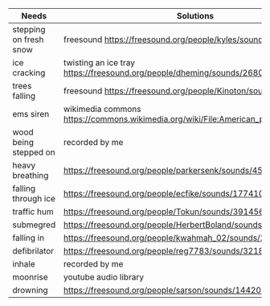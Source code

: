 
| Needs | Solutions |
| --------------- | --------------- |
| stepping on fresh snow | freesound https://freesound.org/people/kyles/sounds/451971/ | 
| ice cracking | twisting an ice tray https://freesound.org/people/dheming/sounds/268023/ |
| trees falling | freesound https://freesound.org/people/Kinoton/sounds/494071/ |
| ems siren | wikimedia commons https://commons.wikimedia.org/wiki/File:American_police_siren_i.ogg |
| wood being stepped on | recorded by me |
| heavy breathing | https://freesound.org/people/parkersenk/sounds/452698/ |
| falling through ice | https://freesound.org/people/ecfike/sounds/177410/ |
| traffic hum | https://freesound.org/people/Tokun/sounds/391456/ |
| submegred | https://freesound.org/people/HerbertBoland/sounds/147663/ |
| falling in | https://freesound.org/people/kwahmah_02/sounds/251305/ |
| defibrilator | https://freesound.org/people/reg7783/sounds/321800/ |
| inhale | recorded by me |
| moonrise | youtube audio library |
| drowning | https://freesound.org/people/sarson/sounds/144201/ |
